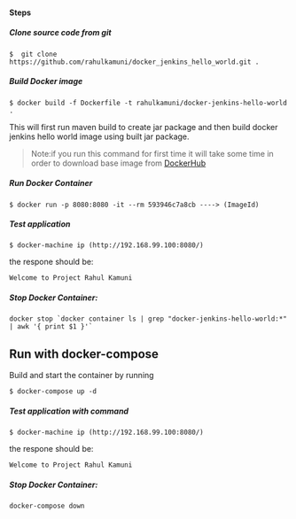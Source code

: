 
#### Steps

##### Clone source code from git
```
$  git clone https://github.com/rahulkamuni/docker_jenkins_hello_world.git .
```

##### Build Docker image
```
$ docker build -f Dockerfile -t rahulkamuni/docker-jenkins-hello-world .
```
This will first run maven build to create jar package and then build docker jenkins hello world image using built jar package.

>Note:if you run this command for first time it will take some time in order to download base image from [DockerHub](https://hub.docker.com/)

##### Run Docker Container
```
$ docker run -p 8080:8080 -it --rm 593946c7a8cb ----> (ImageId)
```

##### Test application

```
$ docker-machine ip (http://192.168.99.100:8080/)
```

the respone should be:
```
Welcome to Project Rahul Kamuni
```

#####  Stop Docker Container:
```
docker stop `docker container ls | grep "docker-jenkins-hello-world:*" | awk '{ print $1 }'`
```

## Run with docker-compose 

Build and start the container by running 

```
$ docker-compose up -d 
```

##### Test application with command

```
$ docker-machine ip (http://192.168.99.100:8080/)
```

the respone should be:
```
Welcome to Project Rahul Kamuni
```

##### Stop Docker Container:
```
docker-compose down
```
